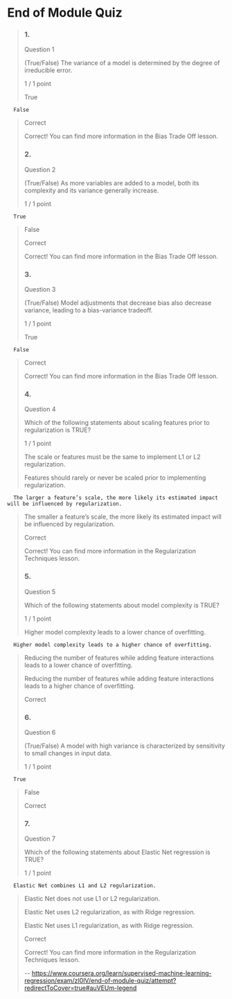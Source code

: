 # End of Module Quiz
> ### 1.
> 
> Question 1
> 
> (True/False) The variance of a model is determined by the degree of irreducible error.
> 
> 1 / 1 point
> 
>  True 
> 
      False 
> 
> Correct
> 
> Correct! You can find more information in the Bias Trade Off lesson.
> 
> ### 2.
> 
> Question 2
> 
> (True/False) As more variables are added to a model, both its complexity and its variance generally increase.
> 
> 1 / 1 point
> 
      True 
> 
>  False 
> 
> Correct
> 
> Correct! You can find more information in the Bias Trade Off lesson.
> 
> ### 3.
> 
> Question 3
> 
> (True/False) Model adjustments that decrease bias also decrease variance, leading to a bias-variance tradeoff.
> 
> 1 / 1 point
> 
>  True 
> 
      False 
> 
> Correct
> 
> Correct! You can find more information in the Bias Trade Off lesson.
> 
> ### 4.
> 
> Question 4
> 
> Which of the following statements about scaling features prior to regularization is TRUE?
> 
> 1 / 1 point
> 
>  The scale or features must be the same to implement L1 or L2 regularization. 
> 
>  Features should rarely or never be scaled prior to implementing regularization. 
> 
      The larger a feature’s scale, the more likely its estimated impact will be influenced by regularization. 
> 
>  The smaller a feature’s scale, the more likely its estimated impact will be influenced by regularization. 
> 
> Correct
> 
> Correct! You can find more information in the Regularization Techniques lesson.
> 
> ### 5.
> 
> Question 5
> 
> Which of the following statements about model complexity is TRUE?
> 
> 1 / 1 point
> 
>  Higher model complexity leads to a lower chance of overfitting. 
> 
      Higher model complexity leads to a higher chance of overfitting. 
> 
>  Reducing the number of features while adding feature interactions leads to a lower chance of overfitting. 
> 
>  Reducing the number of features while adding feature interactions leads to a higher chance of overfitting. 
> 
> Correct
> 
> ### 6.
> 
> Question 6
> 
> (True/False) A model with high variance is characterized by sensitivity to small changes in input data.
> 
> 1 / 1 point
> 
      True 
> 
>  False 
> 
> Correct
> 
> ### 7.
> 
> Question 7
> 
> Which of the following statements about Elastic Net regression is TRUE?
> 
> 1 / 1 point
> 
      Elastic Net combines L1 and L2 regularization. 
> 
>  Elastic Net does not use L1 or L2 regularization. 
> 
>  Elastic Net uses L2 regularization, as with Ridge regression. 
> 
>  Elastic Net uses L1 regularization, as with Ridge regression. 
> 
> Correct
> 
> Correct! You can find more information in the Regularization Techniques lesson.
>
> -- https://www.coursera.org/learn/supervised-machine-learning-regression/exam/zI0lV/end-of-module-quiz/attempt?redirectToCover=true#auVEUm-legend
